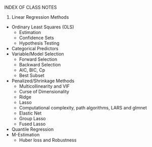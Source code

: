 
INDEX OF CLASS NOTES

1. Linear Regression Methods
  * Ordinary Least Squares (OLS)
    * Estimation
    * Confidence Sets
    * Hypothesis Testing
  * Categorical Predictors
  * Variable/Model Selection
    * Forward Selection
    * Backward Selection
    * AIC, BIC, Cp
    * Best Subset
  * Penalized/Shrinkage Methods
    * Multicollinearity and VIF 
    * Curse of Dimensionality 
    * Ridge
    * Lasso
    * Computational complexity, path algorithms, LARS and glmnet
    * Elastic Net
    * Group Lasso
    * Fused Lasso
  * Quantile Regression   
  * M-Estimation
    * Huber loss and Robustness
  

